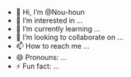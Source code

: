 - 👋 Hi, I’m @Nou-houn
- 👀 I’m interested in ...
- 🌱 I’m currently learning ...
- 💞️ I’m looking to collaborate on ...
- 📫 How to reach me ...
- 😄 Pronouns: ...
- ⚡ Fun fact: ...

<!---
Nou-houn/Nou-houn is a ✨ special ✨ repository because its `README.md` (this file) appears on your GitHub profile.
You can click the Preview link to take a look at your changes.
--->
